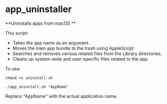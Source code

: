 # app_uninstaller
**Uninstalls apps from macOS
**

This script:
- Takes the app name as an argument.
- Moves the main app bundle to the trash using AppleScript.
- Searches and removes various related files from the Library directories.
- Cleans up system-wide and user-specific files related to the app.

To use:

```chmod +x uninstall.sh```

```./app_uninstall.sh "AppName"```


Replace "AppName" with the actual application name.

